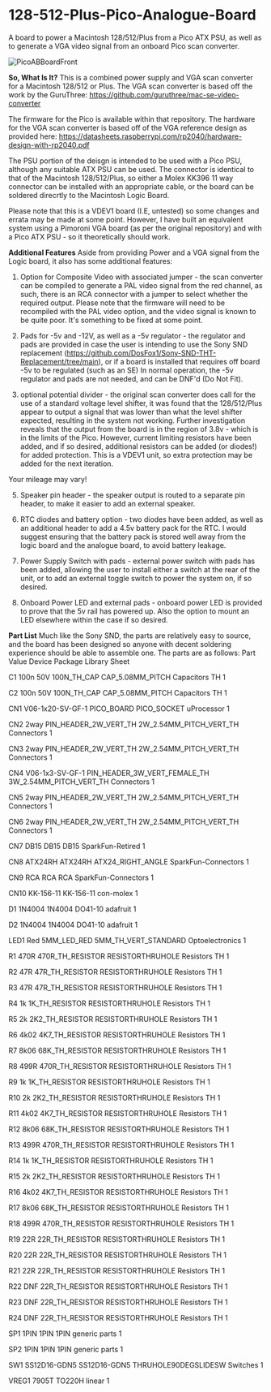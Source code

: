 # 128-512-Plus-Pico-Analogue-Board
A board to power a Macintosh 128/512/Plus from a Pico ATX PSU, as well as to generate a VGA video signal from an onboard Pico scan converter.

![PicoABBoardFront](https://github.com/user-attachments/assets/419713a1-d29e-4005-930a-13e1a480d75a)


**So, What Is It?**
This is a combined power supply and VGA scan converter for a Macintosh 128/512 or Plus.
The VGA scan converter is based off the work by the GuruThree:
https://github.com/guruthree/mac-se-video-converter

The firmware for the Pico is available within that repository.
The hardware for the VGA scan converter is based off of the VGA reference design as provided here:
https://datasheets.raspberrypi.com/rp2040/hardware-design-with-rp2040.pdf

The PSU portion of the deisgn is intended to be used with a Pico PSU, although any suitable ATX PSU can be used. 
The connector is identical to that of the Macintosh 128/512/Plus, so either a Molex KK396 11 way connector can be installed with an appropriate cable,
or the board can be soldered direcrtly to the Macintosh Logic Board.

Please note that this is a VDEV1 board (I.E, untested) so some changes and errata may be made at some point. 
However, I have built an equivalent system using a Pimoroni VGA board (as per the original repository) and with a Pico ATX PSU - so it theoretically should work.

**Additional Features**
Aside from providing Power and a VGA signal from the Logic board, it also has some additional features:
1) Option for Composite Video with associated jumper -  the scan converter can be compiled to generate a PAL video signal from the red channel,
as such, there is an RCA connector with a jumper to select whether the required output.
Please note that the firmware will need to be recompiled with the PAL video option, and the video signal is known to be quite poor.
It's something to be fixed at some point.

2) Pads for -5v and -12V, as well as a -5v regulator - the regulator and pads are provided in case the user is intending to use the Sony SND replacement
(https://github.com/DosFox1/Sony-SND-THT-Replacement/tree/main), or if a board is installed that requires off board -5v to be regulated (such as an SE)
In normal operation, the -5v regulator and pads are not needed, and can be DNF'd (Do Not Fit).

3) optional potential divider - the original scan converter does call for the use of a standard voltage level shifter, it was found that the 128/512/Plus appear to output
a signal that was lower than what the level shifter expected, resulting in the system not working. Further investigation reveals that the output from the board is in the region
of 3.8v - which is in the limits of the Pico. However, current limiting resistors have been added, and if so desired, additional resistors can be added (or diodes!) for added protection. This is a VDEV1 unit, so extra protection may be added for the next iteration.

Your mileage may vary!

5) Speaker pin header - the speaker output is routed to a separate pin header, to make it easier to add an external speaker.

6) RTC diodes and battery option - two diodes have been added, as well as an additional header to add a 4.5v battery pack for the RTC.
I would suggest ensuring that the battery pack is stored well away from the logic board and the analogue board, to avoid battery leakage.

7) Power Supply Switch with pads - external power switch with pads has been added, allowing the user to install either a switch at the rear of the unit, or to add an external toggle switch to power the system on, if so desired.

8) Onboard Power LED and external pads - onboard power LED is provided to prove that the 5v rail has powered up. Also the option to mount an LED elsewhere within the case if so desired.


**Part List**
Much like the Sony SND, the parts are relatively easy to source, and the board has been designed so anyone with decent soldering experience should be able to assemble one. 
The parts are as follows:
Part     Value            Device                       Package                 Library             Sheet

C1       100n 50V         100N_TH_CAP                  CAP_5.08MM_PITCH        Capacitors TH       1

C2       100n 50V         100N_TH_CAP                  CAP_5.08MM_PITCH        Capacitors TH       1

CN1      V06-1x20-SV-GF-1 PICO_BOARD                   PICO_SOCKET             uProcessor          1

CN2      2way             PIN_HEADER_2W_VERT_TH        2W_2.54MM_PITCH_VERT_TH Connectors          1

CN3      2way             PIN_HEADER_2W_VERT_TH        2W_2.54MM_PITCH_VERT_TH Connectors          1

CN4      V06-1x3-SV-GF-1  PIN_HEADER_3W_VERT_FEMALE_TH 3W_2.54MM_PITCH_VERT_TH Connectors          1

CN5      2way             PIN_HEADER_2W_VERT_TH        2W_2.54MM_PITCH_VERT_TH Connectors          1

CN6      2way             PIN_HEADER_2W_VERT_TH        2W_2.54MM_PITCH_VERT_TH Connectors          1

CN7      DB15             DB15                         DB15                    SparkFun-Retired    1

CN8      ATX24RH          ATX24RH                      ATX24_RIGHT_ANGLE       SparkFun-Connectors 1

CN9      RCA              RCA                          RCA                     SparkFun-Connectors 1

CN10                      KK-156-11                    KK-156-11               con-molex           1

D1       1N4004           1N4004                       DO41-10                 adafruit            1

D2       1N4004           1N4004                       DO41-10                 adafruit            1

LED1     Red              5MM_LED_RED                  5MM_TH_VERT_STANDARD    Optoelectronics     1

R1       470R             470R_TH_RESISTOR             RESISTORTHRUHOLE        Resistors TH        1

R2       47R              47R_TH_RESISTOR              RESISTORTHRUHOLE        Resistors TH        1

R3       47R              47R_TH_RESISTOR              RESISTORTHRUHOLE        Resistors TH        1

R4       1k               1K_TH_RESISTOR               RESISTORTHRUHOLE        Resistors TH        1

R5       2k               2K2_TH_RESISTOR              RESISTORTHRUHOLE        Resistors TH        1

R6       4k02             4K7_TH_RESISTOR              RESISTORTHRUHOLE        Resistors TH        1

R7       8k06             68K_TH_RESISTOR              RESISTORTHRUHOLE        Resistors TH        1

R8       499R             470R_TH_RESISTOR             RESISTORTHRUHOLE        Resistors TH        1

R9       1k               1K_TH_RESISTOR               RESISTORTHRUHOLE        Resistors TH        1

R10      2k               2K2_TH_RESISTOR              RESISTORTHRUHOLE        Resistors TH        1

R11      4k02             4K7_TH_RESISTOR              RESISTORTHRUHOLE        Resistors TH        1

R12      8k06             68K_TH_RESISTOR              RESISTORTHRUHOLE        Resistors TH        1

R13      499R             470R_TH_RESISTOR             RESISTORTHRUHOLE        Resistors TH        1

R14      1k               1K_TH_RESISTOR               RESISTORTHRUHOLE        Resistors TH        1

R15      2k               2K2_TH_RESISTOR              RESISTORTHRUHOLE        Resistors TH        1

R16      4k02             4K7_TH_RESISTOR              RESISTORTHRUHOLE        Resistors TH        1

R17      8k06             68K_TH_RESISTOR              RESISTORTHRUHOLE        Resistors TH        1

R18      499R             470R_TH_RESISTOR             RESISTORTHRUHOLE        Resistors TH        1

R19      22R              22R_TH_RESISTOR              RESISTORTHRUHOLE        Resistors TH        1

R20      22R              22R_TH_RESISTOR              RESISTORTHRUHOLE        Resistors TH        1

R21      22R              22R_TH_RESISTOR              RESISTORTHRUHOLE        Resistors TH        1

R22      DNF              22R_TH_RESISTOR              RESISTORTHRUHOLE        Resistors TH        1

R23      DNF              22R_TH_RESISTOR              RESISTORTHRUHOLE        Resistors TH        1

R24      DNF              22R_TH_RESISTOR              RESISTORTHRUHOLE        Resistors TH        1

SP1      1PIN             1PIN                         1PIN                    generic parts       1

SP2      1PIN             1PIN                         1PIN                    generic parts       1

SW1      SS12D16-GDN5     SS12D16-GDN5                 THRUHOLE90DEGSLIDESW    Switches            1

VREG1                     7905T                        TO220H                  linear              1
